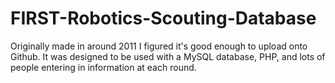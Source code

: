 FIRST-Robotics-Scouting-Database
================================
Originally made in around 2011 I figured it's good enough to upload onto Github. 
It was designed to be used with a MySQL database, PHP, and lots of people entering in information at each round. 
